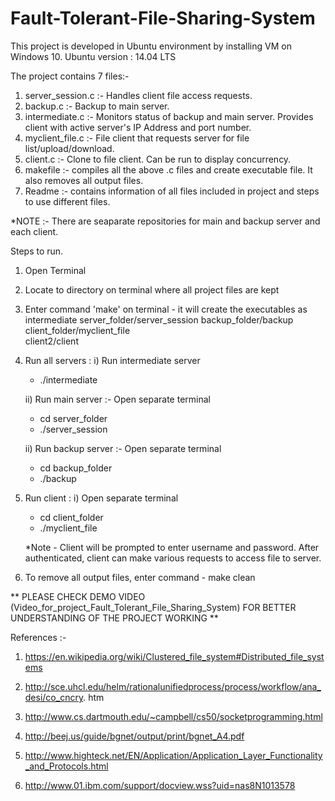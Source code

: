 # Fault-Tolerant-File-Sharing-System
This project is developed in Ubuntu environment by installing VM on Windows 10.
Ubuntu version : 14.04 LTS

The project contains 7 files:-
1.  server_session.c :- Handles client file access requests. 
2.  backup.c :- Backup to main server.
3.  intermediate.c :- Monitors status of backup and main server. Provides client with active server's IP Address and port number.
4.  myclient_file.c :- File client that requests server for file list/upload/download.
5.  client.c :- Clone to file client. Can be run to display concurrency.
5.  makefile :- compiles all the above .c files and create executable file. It also removes all output files.
7.  Readme   :- contains information of all files included in project and steps to use different files.

*NOTE :- There are seaparate repositories for main and backup server and each client.

Steps to run.

1) Open Terminal

2) Locate to directory on terminal where all project files are kept

3) Enter command 'make' on terminal - it will create the executables as
   intermediate
   server_folder/server_session
   backup_folder/backup
   client_folder/myclient_file  
   client2/client
 
4) Run all servers : 
	i) Run intermediate server
	- ./intermediate

	ii) Run main server :- Open separate terminal
	- cd server_folder 
	- ./server_session

	ii) Run backup server :- Open separate terminal
	- cd backup_folder 
	- ./backup

4) Run client : 
	i) Open separate terminal
	- cd client_folder 
	- ./myclient_file

	*Note - Client will be prompted to enter username and password. After authenticated, client can make various requests to access file to server.

7) To remove all output files, enter command 
			- make clean


** PLEASE CHECK DEMO VIDEO (Video_for_project_Fault_Tolerant_File_Sharing_System) FOR BETTER UNDERSTANDING OF THE PROJECT WORKING **

References :- 
1.	 https://en.wikipedia.org/wiki/Clustered_file_system#Distributed_file_systems 

2.	 http://sce.uhcl.edu/helm/rationalunifiedprocess/process/workflow/ana_desi/co_cncry.  htm 
3.	 http://www.cs.dartmouth.edu/~campbell/cs50/socketprogramming.html 

4.	 http://beej.us/guide/bgnet/output/print/bgnet_A4.pdf 

5.	 http://www.highteck.net/EN/Application/Application_Layer_Functionality_and_Protocols.html 

6.	 http://www.01.ibm.com/support/docview.wss?uid=nas8N1013578
